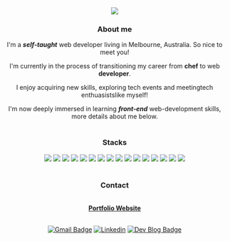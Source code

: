 <div align=center>

<img src="https://capsule-render.vercel.app/api?type=waving&color=094859&&height=250&section=header&text=Joon%20Park's&fontSize=70&animation=fadeIn&fontColor=FFFFFF&desc=Web%20Dev%20Archive&descSize=25&descAlign=65&descAlignY=52&fontAlignY=35"/>

### About me
I'm a _**self-taught**_ web developer living in Melbourne, Australia. So nice to meet you!

I'm currently in the process of transitioning my career from **chef** to web **developer**.

I enjoy acquiring new skills, exploring tech events and meetingtech enthuasistslike myself!

I'm now deeply immersed in learning _**front-end**_ web-development skills, more details about me below.
<br>
<br>
### Stacks
<img src="https://img.shields.io/badge/html5-E34F26?style=for-the-badge&logo=html5&logoColor=white">
<img src="https://img.shields.io/badge/css-1572B6?style=for-the-badge&logo=css3&logoColor=white">
<img src="https://img.shields.io/badge/javascript-F7DF1E?style=for-the-badge&logo=javascript&logoColor=black">
<img src="https://img.shields.io/badge/react-61DAFB?style=for-the-badge&logo=react&logoColor=black">
  <img src="https://img.shields.io/badge/redux-764ABC?style=for-the-badge&logo=redux&logoColor=white">
  <img src="https://img.shields.io/badge/typescript-3178C6?style=for-the-badge&logo=typescript&logoColor=white">
<img src="https://img.shields.io/badge/node.js-339933?style=for-the-badge&logo=Node.js&logoColor=white">
<img src="https://img.shields.io/badge/express-000000?style=for-the-badge&logo=express&logoColor=white">
<img src="https://img.shields.io/badge/mongoDB-47A248?style=for-the-badge&logo=MongoDB&logoColor=white">
<img src="https://img.shields.io/badge/sass-CC6699?style=for-the-badge&logo=sass&logoColor=white">
<img src="https://img.shields.io/badge/PostCSS-DD3A0A?style=for-the-badge&logo=postcss&logoColor=white">  
<img src="https://img.shields.io/badge/tailwind-06B6D4?style=for-the-badge&logo=tailwindcss&logoColor=white">
<img src="https://img.shields.io/badge/bootstrap-7952B3?style=for-the-badge&logo=bootstrap&logoColor=white">
<img src="https://img.shields.io/badge/git-F05032?style=for-the-badge&logo=git&logoColor=white">
<img src="https://img.shields.io/badge/nextjs-000000?style=for-the-badge&logo=next.js&logoColor=white">
  <img src="https://img.shields.io/badge/jest-C21325?style=for-the-badge&logo=jest&logoColor=white">
  <br><br>

  ### Contact
  <br/>
  <strong><a href="https://joondev.me">Portfolio Website</a></strong>
  <br/>
  <br/>
  
[![Gmail Badge](https://img.shields.io/badge/Gmail-5F939A?style=flat&logo=Gmail&logoColor=white&link=mailto:lsh6451217@gmail.com)](mailto:clasod2736@gmail.com)
[![Linkedin](http://img.shields.io/badge/linkedin-0A66C2?style=flat&logo=linkedin&link=https://learngoeson.tistory.com/)](https://www.linkedin.com/in/joon-park-772a8820b/)
[![Dev Blog Badge](http://img.shields.io/badge/-Dev%20Blog-316B83?style=flat&logo=devpost&link=https://learngoeson.tistory.com/)](https://joondev.blog)

</div>

<br>
<br>

<!--
**clasod2736/clasod2736** is a ✨ _special_ ✨ repository because its `README.md` (this file) appears on your GitHub profile.

Here are some ideas to get you started:

- 🔭 I’m currently working on ...
- 🌱 I’m currently learning ...
- 👯 I’m looking to collaborate on ...
- 🤔 I’m looking for help with ...
- 💬 Ask me about ...
- 📫 How to reach me: ...
- 😄 Pronouns: ...
- ⚡ Fun fact: ...
-->
